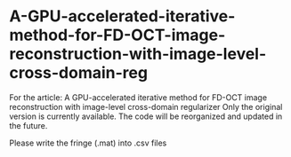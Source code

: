 # A-GPU-accelerated-iterative-method-for-FD-OCT-image-reconstruction-with-image-level-cross-domain-reg
For the article: A GPU-accelerated iterative method for FD-OCT image reconstruction with image-level cross-domain regularizer
Only the original version is currently available. The code will be reorganized and updated in the future.

Please write the fringe (.mat) into .csv files
